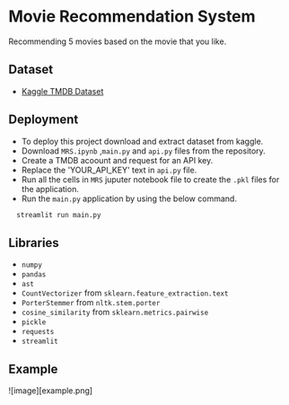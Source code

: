 
# Movie Recommendation System

Recommending 5 movies based on the movie that you like.

## Dataset

 - [ Kaggle TMDB Dataset ](https://www.kaggle.com/datasets/tmdb/tmdb-movie-metadata)


## Deployment

- To deploy this project download and extract dataset from kaggle.
- Download `MRS.ipynb` ,`main.py` and `api.py` files from the repository.
- Create a TMDB acoount and request for an API key.
- Replace the 'YOUR_API_KEY' text in `api.py` file.
- Run all the cells in `MRS` juputer notebook file to create the `.pkl` files for the application.
- Run the `main.py` application by using the below command.


```bash
  streamlit run main.py
```


## Libraries
- `numpy`
- `pandas`
- `ast`
- `CountVectorizer` from `sklearn.feature_extraction.text`
- `PorterStemmer` from `nltk.stem.porter`
- `cosine_similarity` from `sklearn.metrics.pairwise`
- `pickle`
- `requests`
- `streamlit`

## Example
![image][example.png]
